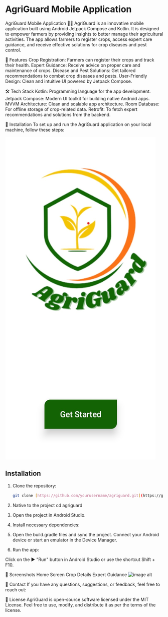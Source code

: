 # AgriGuard Mobile Application

AgriGuard Mobile Application 🌾📱
AgriGuard is an innovative mobile application built using Android Jetpack Compose and Kotlin. It is designed to empower farmers by providing insights to better manage their agricultural activities. The app allows farmers to register crops, access expert care guidance, and receive effective solutions for crop diseases and pest control.

🚀 Features
Crop Registration: Farmers can register their crops and track their health.
Expert Guidance: Receive advice on proper care and maintenance of crops.
Disease and Pest Solutions: Get tailored recommendations to combat crop diseases and pests.
User-Friendly Design: Clean and intuitive UI powered by Jetpack Compose.

🛠️ Tech Stack
Kotlin: Programming language for the app development.
Jetpack Compose: Modern UI toolkit for building native Android apps.
MVVM Architecture: Clean and scalable app architecture.
Room Database: For offline storage of crop-related data.
Retrofit: To fetch expert recommendations and solutions from the backend.

📲 Installation
To set up and run the AgriGuard application on your local machine, follow these steps:

![image alt](https://github.com/miko-codes-a-lot/agriguard/blob/14ba9b39bc0c294b39b5fbea2c592b75189e68d7/home.jpg)

## Installation
1. Clone the repository:  
   ```bash
   git clone [https://github.com/yourusername/agriguard.git](https://github.com/miko-codes-a-lot/agriguard.git)

2. Native to the project
cd agriguard

3. Open the project in Android Studio.

4. Install necessary dependencies:

5. Open the build.gradle files and sync the project.
   Connect your Android device or start an emulator in the Device Manager.
   
7. Run the app:

Click on the ▶️ "Run" button in Android Studio or use the shortcut Shift + F10.

📸 Screenshots
Home Screen	Crop Details	Expert Guidance
![image alt](https://github.com/miko-codes-a-lot/agriguard/blob/42d9481f72d6ce3065ad0b329d312301c9baed0d/Untitled%20design.png)

📧 Contact
If you have any questions, suggestions, or feedback, feel free to reach out:

📄 License
AgriGuard is open-source software licensed under the MIT License. Feel free to use, modify, and distribute it as per the terms of the license.

